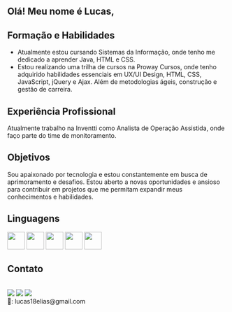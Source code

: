 <h2> Olá! Meu nome é Lucas, <h2>

  ## Formação e Habilidades
- Atualmente estou cursando Sistemas da Informação, onde tenho me dedicado a aprender Java, HTML e CSS.
- Estou realizando uma trilha de cursos na Proway Cursos, onde tenho adquirido habilidades essenciais em UX/UI Design, HTML, CSS, JavaScript, jQuery e Ajax. Além de metodologias ágeis, construção e gestão de carreira.

## Experiência Profissional
Atualmente trabalho na Inventti como Analista de Operação Assistida, onde faço parte do time de monitoramento.

## Objetivos
 Sou apaixonado por tecnologia e estou constantemente em busca de aprimoramento e desafios. Estou aberto a novas oportunidades e ansioso para contribuir em projetos que me permitam expandir meus conhecimentos e habilidades.

<!--[Lucas' GitHub stats](https://github-readme-stats.vercel.app/api?username=LucasParisotto18&show_icons=true&theme=radical) -->


## Linguagens
<div style="display: inline_block", padding= "5">
  <img aling="center" height="40" width="40" src="https://cdn.jsdelivr.net/gh/devicons/devicon@latest/icons/java/java-original.svg" />
  <img aling="center" height="40" width="40" src="https://cdn.jsdelivr.net/gh/devicons/devicon@latest/icons/mysql/mysql-original.svg" />
  <img aling="center" height="40" width="40" src="https://cdn.jsdelivr.net/gh/devicons/devicon@latest/icons/html5/html5-original.svg" />
  <img aling="center" height="40" width="40" src="https://cdn.jsdelivr.net/gh/devicons/devicon@latest/icons/css3/css3-original.svg" />
  <img aling="center" height="40" width="40" src="https://cdn.jsdelivr.net/gh/devicons/devicon@latest/icons/figma/figma-original.svg" />
</div>



## Contato
<div><br>
<a href="https://www.linkedin.com/in/lucas-elias-parisotto/" target="_blank"><img src="https://img.shields.io/badge/LinkedIn-0077B5?style=for-the-badge&logo=linkedin&logoColor=white" target="_blank"></a>
<a href="https://github.com/LucasParisotto18" target="_blank"><img src="https://img.shields.io/badge/GitHub-100000?style=for-the-badge&logo=github&logoColor=white" target="_blank"></a>
<a href="https://www.instagram.com/lucas_parisotto_/" target="_blank"><img src="https://img.shields.io/badge/Instagram-E4405F?style=for-the-badge&logo=instagram&logoColor=white" target="_blank"></a>
</div>
📧: lucas18elias@gmail.com
